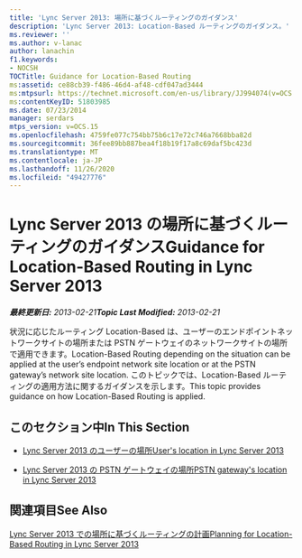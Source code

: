 ```yaml
---
title: 'Lync Server 2013: 場所に基づくルーティングのガイダンス'
description: 'Lync Server 2013: Location-Based ルーティングのガイダンス。'
ms.reviewer: ''
ms.author: v-lanac
author: lanachin
f1.keywords:
- NOCSH
TOCTitle: Guidance for Location-Based Routing
ms:assetid: ce88cb39-f486-46d4-af48-cdf047ad3444
ms:mtpsurl: https://technet.microsoft.com/en-us/library/JJ994074(v=OCS.15)
ms:contentKeyID: 51803985
ms.date: 07/23/2014
manager: serdars
mtps_version: v=OCS.15
ms.openlocfilehash: 4759fe077c754bb75b6c17e72c746a7668bba82d
ms.sourcegitcommit: 36fee89bb887bea4f18b19f17a8c69daf5bc423d
ms.translationtype: MT
ms.contentlocale: ja-JP
ms.lasthandoff: 11/26/2020
ms.locfileid: "49427776"
---
```

# <a name="guidance-for-location-based-routing-in-lync-server-2013"></a><span data-ttu-id="5e557-103">Lync Server 2013 の場所に基づくルーティングのガイダンス</span><span class="sxs-lookup"><span data-stu-id="5e557-103">Guidance for Location-Based Routing in Lync Server 2013</span></span>

<div data-xmlns="http://www.w3.org/1999/xhtml">

<div class="topic" data-xmlns="http://www.w3.org/1999/xhtml" data-msxsl="urn:schemas-microsoft-com:xslt" data-cs="https://msdn.microsoft.com/">

<div data-asp="https://msdn2.microsoft.com/asp">



</div>

<div id="mainSection">

<div id="mainBody"><span data-ttu-id="5e557-104">

<span> </span></span><span class="sxs-lookup"><span data-stu-id="5e557-104">

<span> </span></span></span>

<span data-ttu-id="5e557-105">_**最終更新日:** 2013-02-21_</span><span class="sxs-lookup"><span data-stu-id="5e557-105">_**Topic Last Modified:** 2013-02-21_</span></span>

<span data-ttu-id="5e557-106">状況に応じたルーティング Location-Based は、ユーザーのエンドポイントネットワークサイトの場所または PSTN ゲートウェイのネットワークサイトの場所で適用できます。</span><span class="sxs-lookup"><span data-stu-id="5e557-106">Location-Based Routing depending on the situation can be applied at the user’s endpoint network site location or at the PSTN gateway’s network site location.</span></span> <span data-ttu-id="5e557-107">このトピックでは、Location-Based ルーティングの適用方法に関するガイダンスを示します。</span><span class="sxs-lookup"><span data-stu-id="5e557-107">This topic provides guidance on how Location-Based Routing is applied.</span></span>

<div>

## <a name="in-this-section"></a><span data-ttu-id="5e557-108">このセクション中</span><span class="sxs-lookup"><span data-stu-id="5e557-108">In This Section</span></span>

  - [<span data-ttu-id="5e557-109">Lync Server 2013 のユーザーの場所</span><span class="sxs-lookup"><span data-stu-id="5e557-109">User's location in Lync Server 2013</span></span>](lync-server-2013-user-s-location.md)

  - [<span data-ttu-id="5e557-110">Lync Server 2013 の PSTN ゲートウェイの場所</span><span class="sxs-lookup"><span data-stu-id="5e557-110">PSTN gateway's location in Lync Server 2013</span></span>](lync-server-2013-pstn-gateway-s-location.md)

</div>

<div>

## <a name="see-also"></a><span data-ttu-id="5e557-111">関連項目</span><span class="sxs-lookup"><span data-stu-id="5e557-111">See Also</span></span>


[<span data-ttu-id="5e557-112">Lync Server 2013 での場所に基づくルーティングの計画</span><span class="sxs-lookup"><span data-stu-id="5e557-112">Planning for Location-Based Routing in Lync Server 2013</span></span>](lync-server-2013-planning-for-location-based-routing.md)  
  

<span data-ttu-id="5e557-113"></div>

</div>

<span> </span>

</div>

</div>

</span><span class="sxs-lookup"><span data-stu-id="5e557-113"></div>

</div>

<span> </span>

</div>

</div>

</span></span></div>

